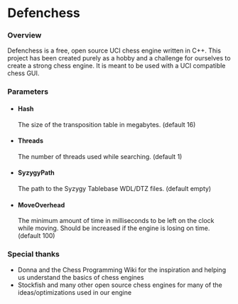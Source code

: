 # Defenchess
### Overview

Defenchess is a free, open source UCI chess engine written in C++. This project has been created purely as a hobby and a challenge for ourselves to create a strong chess engine. It is meant to be used with a UCI compatible chess GUI.

### Parameters
* #### Hash
  The size of the transposition table in megabytes. (default 16)

* #### Threads
  The number of threads used while searching. (default 1)

* #### SyzygyPath
  The path to the Syzygy Tablebase WDL/DTZ files. (default empty)

* #### MoveOverhead
  The minimum amount of time in milliseconds to be left on the clock while moving. Should be increased if the engine is losing on time. (default 100)


### Special thanks
- Donna and the Chess Programming Wiki for the inspiration and helping us understand the basics of chess engines
- Stockfish and many other open source chess engines for many of the ideas/optimizations used in our engine
